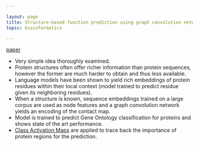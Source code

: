 ```yaml
---

layout: page
title: Structure-based function prediction using graph convolution networks
topic: bioinformatics 

---
```


[paper](https://www.nature.com/articles/s41467-021-23303-9?sap-outbound-id=1737F1826ED10868191D41AF22CE6ACD9A144D59)

* Very simple idea thoroughly examined.
* Protein structures often offer richer information than protein sequences, however the former are much harder to obtain and thus less available.
* Language models have been shown to yield rich embeddings of protein residues within their local context (model trained to predict residue given its neighboring residues).
* When a structure is known, sequence embeddings trained on a large corpus are used as node features and a graph convolution network yields an encoding of the contact map.
* Model is trained to predict Gene Ontology classification for proteins and shows state of the art performance.
* [Class Activation Maps](https://medium.com/@GaganaB/class-activation-maps-551477720679) are applied to trace back the importance of protein regions for the prediction.
